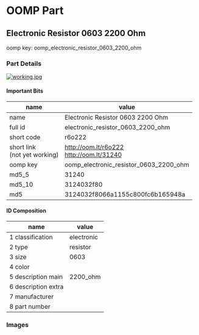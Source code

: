 # OOMP Part  
## Electronic Resistor 0603 2200 Ohm  
  
oomp key: oomp_electronic_resistor_0603_2200_ohm  
  
### Part Details  
  
[![working.jpg](working_600.jpg)](working.jpg)  
  
#### Important Bits  
| name | value | 
| --- | --- | 
| name | Electronic Resistor 0603 2200 Ohm | 
| full id | electronic_resistor_0603_2200_ohm | 
| short code | r6o222 | 
| short link<br>(not yet working) | http://oom.lt/r6o222<br>http://oom.lt/31240 | 
| oomp key | oomp_electronic_resistor_0603_2200_ohm | 
| md5_5 | 31240 | 
| md5_10 | 3124032f80 | 
| md5 | 3124032f8066a1155c800fc6b165948a | 
#### ID Composition  
| name | value | 
| --- | --- | 
| 1 classification | electronic | 
| 2 type | resistor | 
| 3 size | 0603 | 
| 4 color |  | 
| 5 description main | 2200_ohm | 
| 6 description extra |  | 
| 7 manufacturer |  | 
| 8 part number |  | 
### Images  
